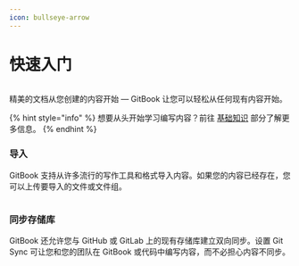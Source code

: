 ```yaml
---
icon: bullseye-arrow
---
```


# 快速入门

<figure><img src="https://gitbookio.github.io/onboarding-template-images/quickstart-hero.png" alt=""><figcaption></figcaption></figure>

精美的文档从您创建的内容开始 — GitBook 让您可以轻松从任何现有内容开始。

{% hint style="info" %}
想要从头开始学习编写内容？前往 [基础知识](https://github.com/GitbookIO/onboarding-template/blob/main/getting-started/broken-reference/README.md) 部分了解更多信息。
{% endhint %}

### 导入

GitBook 支持从许多流行的写作工具和格式导入内容。如果您的内容已经存在，您可以上传要导入的文件或文件组。

<div data-full-width="false"><figure><img src="https://gitbookio.github.io/onboarding-template-images/quickstart-import.png" alt=""><figcaption></figcaption></figure></div>

### 同步存储库

GitBook 还允许您与 GitHub 或 GitLab 上的现有存储库建立双向同步。设置 Git Sync 可让您和您的团队在 GitBook 或代码中编写内容，而不必担心内容不同步。
